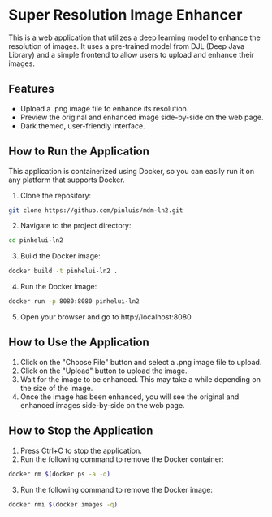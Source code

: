 # Super Resolution Image Enhancer

This is a web application that utilizes a deep learning model to enhance the resolution of images. It uses a pre-trained model from DJL (Deep Java Library) and a simple frontend to allow users to upload and enhance their images.

## Features

- Upload a .png image file to enhance its resolution.
- Preview the original and enhanced image side-by-side on the web page.
- Dark themed, user-friendly interface.

## How to Run the Application

This application is containerized using Docker, so you can easily run it on any platform that supports Docker.

1. Clone the repository:

```bash
git clone https://github.com/pinluis/mdm-ln2.git
```

2. Navigate to the project directory:

```bash
cd pinhelui-ln2
```

3. Build the Docker image:

```bash
docker build -t pinhelui-ln2 .
```

4. Run the Docker image:

```bash
docker run -p 8080:8080 pinhelui-ln2
```

5. Open your browser and go to http://localhost:8080

## How to Use the Application

1. Click on the "Choose File" button and select a .png image file to upload.
2. Click on the "Upload" button to upload the image.
3. Wait for the image to be enhanced. This may take a while depending on the size of the image.
4. Once the image has been enhanced, you will see the original and enhanced images side-by-side on the web page.

## How to Stop the Application

1. Press Ctrl+C to stop the application.
2. Run the following command to remove the Docker container:

```bash
docker rm $(docker ps -a -q)
```

3. Run the following command to remove the Docker image:

```bash
docker rmi $(docker images -q)
```
